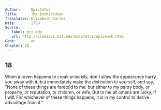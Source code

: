 ```yaml
---
Author:     Epictetus  
Title:      The Enchiridion  
Translator: Elizabeth Carter  
Date:       1750  
Source:
   label: mit.edu
   url: http://classics.mit.edu/Epictetus/epicench.html
Code:       ec  
Chapter: 18
---
```

##  18

When a raven happens to croak unluckily, don't allow the appearance hurry you
away with it, but immediately make the distinction to yourself, and say, "None
of these things are foretold to me; but either to my paltry body, or property,
or reputation, or children, or wife. But to me all omens are lucky, if I will.
For whichever of these things happens, it is in my control to derive advantage
from it."


